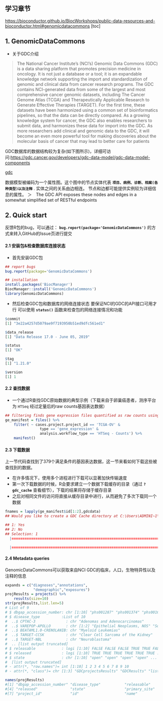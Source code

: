 ## 学习章节
https://bioconductor.github.io/BiocWorkshops/public-data-resources-and-bioconductor.html#genomicdatacommons
[toc]

## 1. GenomicDataCommons
+ 关于GDC介绍
> The National Cancer Institute’s (NCI’s) Genomic Data Commons (GDC) is a data sharing platform that promotes precision medicine in oncology. It is not just a database or a tool; it is an expandable knowledge network supporting the import and standardization of genomic and clinical data from cancer research programs. The GDC contains NCI-generated data from some of the largest and most comprehensive cancer genomic datasets, including The Cancer Genome Atlas (TCGA) and Therapeutically Applicable Research to Generate Effective Therapies (TARGET). For the first time, these datasets have been harmonized using a common set of bioinformatics pipelines, so that the data can be directly compared. As a growing knowledge system for cancer, the GDC also enables researchers to submit data, and harmonizes these data for import into the GDC. As more researchers add clinical and genomic data to the GDC, it will become an even more powerful tool for making discoveries about the molecular basis of cancer that may lead to better care for patients

GDC数据库的数据结构较为复杂(如下图所示)，详细可访问:https://gdc.cancer.gov/developers/gdc-data-model/gdc-data-model-components

[gdc](https://github.com/Candlelight-XYJ/Bioinformatics-1000days/blob/master/day14/gdc.png)

数据模型被编码为一个属性图。这个图中的节点实体代表 **`项目、病例、诊断、档案(各种类型)以及注释`** . 实体之间的关系由边相连。 节点和边都可能提供实例较为详细信息的属性。
＞　The GDC API exposes these nodes and edges in a somewhat simplified set of RESTful endpoints

## 2. Quick start
反馈R包的bug，可以通过： **`bug.report(package='GenomicDataCommons')`** 的方式来转入GitHub的Issue页进行提交

#### 2.1 安装包&检查数据库连接状态
+ 首先安装GDC包
```r
## report bugs
bug.report(package='GenomicDataCommons') 

## installation
install.packages('BiocManager')
BiocManager::install('GenomicDataCommons')
library(GenomicDataCommons)
```
+ 然后检查GDC包和数据库的网络连接状态
要保证NCI的GDC的API接口可用才行
可以使用 **`status()`** 函数来检查包的网络连接情况和功能
```r
$commit
[1] "3e22a4257d5079ae9f7193950b51ed9dfc561ed1"

$data_release
[1] "Data Release 17.0 - June 05, 2019"

$status
[1] "OK"

$tag
[1] "1.21.0"

$version
[1] 1
```

#### 2.2 查找数据
+ 一个通过R查找GDC原始数据的典型示例（下载来自于卵巢癌患者，测序平台为 `HTSeq` 经过定量后的raw counts基因表达数据）
```r
## filtering finds gene expression files quantified as raw counts using HTSeq from ovarian cancer patients
ge_manifest = files() %>%
    filter( ~ cases.project.project_id == 'TCGA-OV' &
                type == 'gene_expression' &
                analysis.workflow_type == 'HTSeq - Counts') %>%
    manifest()
```

#### 2.3 下载数据
上一节代码查找到了379个满足条件的基因表达数据，这一节来看如何下载这些被查找到的数据。
+ 在许多情况下，使用多个进程进行下载可以显著加快传输速度
+ 第一次下载数据的时候，R会要求建立一个数据下载缓存的目录（通过 **`?gdc_cache`** 查看细节），下载的结果将存储于缓存目录
+ 之后对相同文件的访问将直接从缓存目录中进行，从而避免了多次下载同一个数据

```r
fnames = lapply(ge_manifest$id[1:2],gdcdata)
## Would you like to create a GDC Cache directory at C:\Users\ADMINI~1\AppData\Local\GenomicDataCommons\GenomicDataCommons\Cache 

## 1: Yes
## 2: No
## Selection: 1
  |============================================================================================| 100%

  |============================================================================================| 100%
```

#### 2.4 Metadata queries
GenomicDataCommons可以获取来自NCI GDC的临床，人口，生物特异性以及注释的信息

```r
expands = c("diagnoses","annotations",
             "demographic","exposures")
projResults = projects() %>%
    results(size=10)
str(projResults,list.len=5)
# List of 9
# $ dbgap_accession_number: chr [1:10] "phs001287" "phs001374" "phs001628" "phs000466" ...
# $ disease_type          :List of 10
#  ..$ CPTAC-3              : chr "Adenomas and Adenocarcinomas"
#  ..$ VAREPOP-APOLLO       : chr [1:2] "Epithelial Neoplasms, NOS" "Squamous Cell Neoplasms"
#  ..$ BEATAML1.0-CRENOLANIB: chr "Myeloid Leukemias"
#  ..$ TARGET-CCSK          : chr "Clear Cell Sarcoma of the Kidney"
#  ..$ TARGET-NBL           : chr "Neuroblastoma"
#  .. [list output truncated]
# $ releasable            : logi [1:10] FALSE FALSE FALSE TRUE TRUE FALSE ...
# $ released              : logi [1:10] TRUE TRUE TRUE TRUE TRUE TRUE ...
# $ state                 : chr [1:10] "open" "open" "open" "open" ...
#  [list output truncated]
# - attr(*, "row.names")= int [1:10] 1 2 3 4 5 6 7 8 9 10
# - attr(*, "class")= chr [1:3] "GDCprojectsResults" "GDCResults" "list"

names(projResults)
#[1] "dbgap_accession_number" "disease_type"           "releasable"            
#[4] "released"               "state"                  "primary_site"          
#[7] "project_id"             "id"                     "name"   


```






